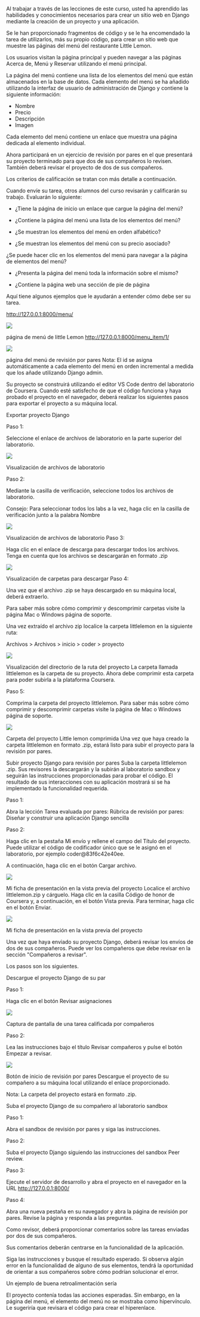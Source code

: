 Al trabajar a través de las lecciones de este curso, usted ha aprendido las habilidades y conocimientos necesarios para crear un sitio web en Django mediante la creación de un proyecto y una aplicación.

Se le han proporcionado fragmentos de código y se le ha encomendado la tarea de utilizarlos, más su propio código, para crear un sitio web que muestre las páginas del menú del restaurante Little Lemon.

Los usuarios visitan la página principal y pueden navegar a las páginas Acerca de, Menú y Reservar utilizando el menú principal. 

La página del menú contiene una lista de los elementos del menú que están almacenados en la base de datos. Cada elemento del menú se ha añadido utilizando la interfaz de usuario de administración de Django y contiene la siguiente información:

- Nombre
- Precio
- Descripción
- Imagen

Cada elemento del menú contiene un enlace que muestra una página dedicada al elemento individual.

Ahora participará en un ejercicio de revisión por pares en el que presentará su proyecto terminado para que dos de sus compañeros lo revisen. También deberá revisar el proyecto de dos de sus compañeros.

Los criterios de calificación se tratan con más detalle a continuación.

Cuando envíe su tarea, otros alumnos del curso revisarán y calificarán su trabajo. Evaluarán lo siguiente:

- ¿Tiene la página de inicio un enlace que cargue la página del menú?

- ¿Contiene la página del menú una lista de los elementos del menú?

- ¿Se muestran los elementos del menú en orden alfabético?

- ¿Se muestran los elementos del menú con su precio asociado?

¿Se puede hacer clic en los elementos del menú para navegar a la página de elementos del menú?

- ¿Presenta la página del menú toda la información sobre el mismo?

- ¿Contiene la página web una sección de pie de página

Aquí tiene algunos ejemplos que le ayudarán a entender cómo debe ser su tarea.

http://127.0.0.1:8000/menu/

![](img/1.png)

página de menú de little Lemon
http://127.0.0.1:8000/menu_item/1/

![](img/2.png)

página del menú de revisión por pares
Nota: El id se asigna automáticamente a cada elemento del menú en orden incremental a medida que los añade utilizando Django admin.


Su proyecto se construirá utilizando el editor VS Code dentro del laboratorio de Coursera.  Cuando esté satisfecho de que el código funciona y haya probado el proyecto en el navegador, deberá realizar los siguientes pasos para exportar el proyecto a su máquina local.  

Exportar proyecto Django  

Paso 1:

Seleccione el enlace de archivos de laboratorio en la parte superior del laboratorio.

![](img/3.png)

Visualización de archivos de laboratorio

Paso 2:

Mediante la casilla de verificación, seleccione todos los archivos de laboratorio.

Consejo: Para seleccionar todos los labs a la vez, haga clic en la casilla de verificación junto a la palabra Nombre

![](img/4.png)

Visualización de archivos de laboratorio
Paso 3:

Haga clic en el enlace de descarga para descargar todos los archivos. Tenga en cuenta que los archivos se descargarán en formato .zip

![](img/5.png)

Visualización de carpetas para descargar
Paso 4:

Una vez que el archivo .zip se haya descargado en su máquina local, deberá extraerlo.

Para saber más sobre cómo comprimir y descomprimir carpetas visite la página 
Mac
 o 
Windows
 página de soporte.

Una vez extraído el archivo zip localice la carpeta littlelemon en la siguiente ruta:

Archivos > Archivos > inicio > coder > proyecto

![](img/6.png)

Visualización del directorio de la ruta del proyecto
La carpeta llamada littlelemon es la carpeta de su proyecto. Ahora debe comprimir esta carpeta para poder subirla a la plataforma Coursera.

Paso 5:

Comprima la carpeta del proyecto littlelemon. Para saber más sobre cómo comprimir y descomprimir carpetas visite la página de 
Mac
 o 
Windows
 página de soporte.

![](img/7.png)

Carpeta del proyecto Little lemon comprimida
Una vez que haya creado la carpeta littlelemon en formato .zip, estará listo para subir el proyecto para la revisión por pares.

Subir proyecto Django para revisión por pares
Suba la carpeta littlelemon .zip. Sus revisores la descargarán y la subirán al laboratorio sandbox y seguirán las instrucciones proporcionadas para probar el código. El resultado de sus interacciones con su aplicación mostrará si se ha implementado la funcionalidad requerida.

Paso 1:

Abra la lección 
Tarea evaluada por pares: Rúbrica de revisión por pares: Diseñar y construir una aplicación Django sencilla 

Paso 2:

Haga clic en la pestaña Mi envío y rellene el campo del Título del proyecto. Puede utilizar el código de codificador único que se le asignó en el laboratorio, por ejemplo coder@83f6c42e40ee.

A continuación, haga clic en el botón Cargar archivo.

![](img/8.png)

Mi ficha de presentación en la vista previa del proyecto
Localice el archivo littlelemon.zip y cárguelo. Haga clic en la casilla Código de honor de Coursera y, a continuación, en el botón Vista previa. Para terminar, haga clic en el botón Enviar.

![](img/9.png)

Mi ficha de presentación en la vista previa del proyecto

Una vez que haya enviado su proyecto Django, deberá revisar los envíos de dos de sus compañeros. Puede ver los compañeros que debe revisar en la sección "Compañeros a revisar".

Los pasos son los siguientes.

Descargue el proyecto Django de su par

Paso 1:

Haga clic en el botón Revisar asignaciones 

![](img/10.png)

Captura de pantalla de una tarea calificada por compañeros

Paso 2: 

Lea las instrucciones bajo el título Revisar compañeros y pulse el botón Empezar a revisar.

![](img/11.png)

Botón de inicio de revisión por pares
Descargue el proyecto de su compañero a su máquina local utilizando el enlace proporcionado.

Nota: La carpeta del proyecto estará en formato .zip.

Suba el proyecto Django de su compañero al laboratorio sandbox

Paso 1:

Abra el sandbox de revisión
 por pares y siga las instrucciones.

Paso 2:

Suba el proyecto Django siguiendo las instrucciones del sandbox Peer review.

Paso 3:

Ejecute el servidor de desarrollo y abra el proyecto en el navegador en la URL http://127.0.0.1:8000/

Paso 4:

Abra una nueva pestaña en su navegador y abra la página de revisión por pares. Revise la página y responda a las preguntas.

Como revisor, deberá proporcionar comentarios sobre las tareas enviadas por dos de sus compañeros.

Sus comentarios deberán centrarse en la funcionalidad de la aplicación.

Siga las instrucciones y busque el resultado esperado. Si observa algún error en la funcionalidad de alguno de sus elementos, tendrá la oportunidad de orientar a sus compañeros sobre cómo podrían solucionar el error.

Un ejemplo de buena retroalimentación sería

El proyecto contenía todas las acciones esperadas. Sin embargo, en la página del menú, el elemento del menú no se mostraba como hipervínculo. Le sugeriría que revisara el código para crear el hiperenlace.

